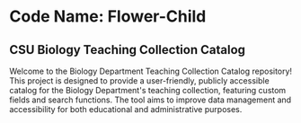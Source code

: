 # Code Name: Flower-Child
## CSU Biology Teaching Collection Catalog 

Welcome to the Biology Department Teaching Collection Catalog repository! This project is designed to provide a user-friendly, publicly accessible catalog for the Biology Department's teaching collection, featuring custom fields and search functions. The tool aims to improve data management and accessibility for both educational and administrative purposes.

